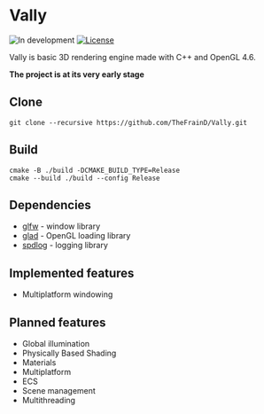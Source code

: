 # Vally
![In development](https://img.shields.io/badge/-In%20development-orange) [![License](https://img.shields.io/badge/License-Apache_2.0-blue.svg)](https://github.com/TheFrainD/Vally/blob/master/LICENSE)

Vally is basic 3D rendering engine made with C++ and OpenGL 4.6.

**The project is at its very early stage**

## Clone
```
git clone --recursive https://github.com/TheFrainD/Vally.git
```

## Build
```
cmake -B ./build -DCMAKE_BUILD_TYPE=Release
cmake --build ./build --config Release
```

## Dependencies
- [glfw](https://github.com/glfw/glfw) - window library
- [glad](https://glad.dav1d.de/) - OpenGL loading library
- [spdlog](https://github.com/gabime/spdlog.git) - logging library

## Implemented features
- Multiplatform windowing

## Planned features
- Global illumination
- Physically Based Shading
- Materials
- Multiplatform
- ECS
- Scene management
- Multithreading